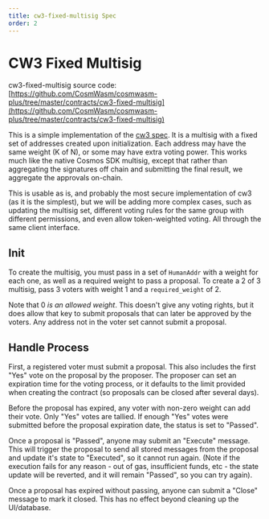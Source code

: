 ```yaml
---
title: cw3-fixed-multisig Spec
order: 2
---
```


# CW3 Fixed Multisig

cw3-fixed-multisig source code: [https://github.com/CosmWasm/cosmwasm-plus/tree/master/contracts/cw3-fixed-multisig](https://github.com/CosmWasm/cosmwasm-plus/tree/master/contracts/cw3-fixed-multisig)

This is a simple implementation of the [cw3 spec](01-spec.md).
It is a multisig with a fixed set of addresses created upon initialization.
Each address may have the same weight (K of N), or some may have extra voting
power. This works much like the native Cosmos SDK multisig, except that rather
than aggregating the signatures off chain and submitting the final result,
we aggregate the approvals on-chain.

This is usable as is, and probably the most secure implementation of cw3
(as it is the simplest), but we will be adding more complex cases, such
as updating the multisig set, different voting rules for the same group
with different permissions, and even allow token-weighted voting. All through
the same client interface.

## Init

To create the multisig, you must pass in a set of `HumanAddr` with a weight
for each one, as well as a required weight to pass a proposal. To create
a 2 of 3 multisig, pass 3 voters with weight 1 and a `required_weight` of 2.

Note that 0 *is an allowed weight*. This doesn't give any voting rights, but
it does allow that key to submit proposals that can later be approved by the
voters. Any address not in the voter set cannot submit a proposal.

## Handle Process

First, a registered voter must submit a proposal. This also includes the
first "Yes" vote on the proposal by the proposer. The proposer can set
an expiration time for the voting process, or it defaults to the limit
provided when creating the contract (so proposals can be closed after several
days).

Before the proposal has expired, any voter with non-zero weight can add their
vote. Only "Yes" votes are tallied. If enough "Yes" votes were submitted before
the proposal expiration date, the status is set to "Passed".

Once a proposal is "Passed", anyone may submit an "Execute" message. This will
trigger the proposal to send all stored messages from the proposal and update
it's state to "Executed", so it cannot run again. (Note if the execution fails
for any reason - out of gas, insufficient funds, etc - the state update will
be reverted, and it will remain "Passed", so you can try again).

Once a proposal has expired without passing, anyone can submit a "Close"
message to mark it closed. This has no effect beyond cleaning up the UI/database.
